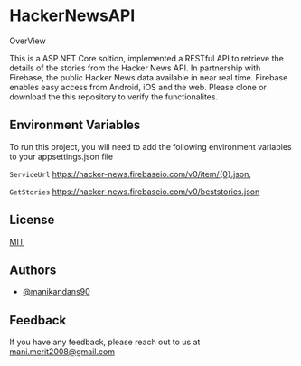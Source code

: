 
# HackerNewsAPI

OverView

This is a ASP.NET Core soltion, implemented a RESTful API to retrieve the details of 
the stories from the Hacker News API. In partnership with Firebase, the public Hacker News data available in near real time. Firebase enables easy access from Android, iOS and the web.
Please clone or download the this repository to verify the functionalites.
## Environment Variables

To run this project, you will need to add the following environment variables to your appsettings.json file

`ServiceUrl`
    https://hacker-news.firebaseio.com/v0/item/{0}.json,

`GetStories`
    https://hacker-news.firebaseio.com/v0/beststories.json

## License

[MIT](https://choosealicense.com/licenses/mit/)


## Authors

- [@manikandans90](https://github.com/manikandans90)


## Feedback

If you have any feedback, please reach out to us at mani.merit2008@gmail.com

